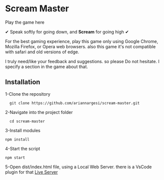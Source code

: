 # Scream Master
<p>Play the game here </p>
<p> ✔ Speak softly for going down, and <b>Scream</b> for going high ✔ </p>
<p> For the best gaming experience, play this game only using Google Chrome, Mozilla Firefox, or Opera web browsers. also this game it's not compatible with safari and old versions of edge. </p>
<p>I truly need/like your feedback and suggestions. so please Do not hesitate. I specify a section in the game about that. </p>

<h2>Installation</h2>
<p>1-Clone the repository</p>

```
  git clone https://github.com/ariannargesi/scream-master.git
```
<p>2-Navigate into the project folder</p>

```
  cd scream-master
```

<p>3-Install modules</p>

```
npm install
```

<p>4-Start the script </p>

```
npm start
```

<p>5-Open dist/index.html file, using a Local Web Server. there is a VsCode plugin for that <a href="https://marketplace.visualstudio.com/items?itemName=ritwickdey.LiveServer">Live Server</a> </p>